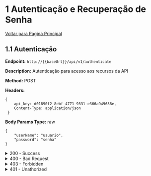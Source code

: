 <div id='1.1'> 

# 1 Autenticação e Recuperação de Senha
[Voltar para Pagina Principal](../../README.md)
## 1.1 Autenticação


**Endpoint:** `http://{{baseUrl}}/api/v1/authenticate`

**Description:** Autenticação para acesso aos recursos da API

**Method:** POST

**Headers:** 
```
{ 
    api_key: d01890f2-8ebf-4771-9331-e366a949638e,
    Content-Type: application/json
 }
 ```

**Body Params Type:** raw

``` 
{
    "userName": "usuario",
    "password": "senha"
}
```
<details>
<summary>200 - Success</summary>

**Status:** OK - **Code:** 200

``` 
{
    "token": "eyJhbGciOiJIUzI1NiIsInR5cCI6IkpXVCJ9.eyJkYXRhIjp7InVzZXJOYW1lIjoiYWRtaW4iLCJsZXZlbCI6ImFkbWluaXN0cmF0b3IifSwiaWF0IjoxNjQ4MTk5MTI1LCJleHAiOjE2NDgyMDA5MjV9.qo-t28pvU4QTYiVRlJPrkMkFMq-U4SLvRu3uogKplTY"
}
```
</details>

<details>
<summary>400 - Bad Request</summary>

**Status:** Bad Request - **Code:** 400

``` 
{
    "error": "userName e/ou password não foram enviados!"
}
```
</details>

<details>
<summary>403 - Forbidden</summary>

**Status:** Forbidden - **Code:** 403

``` 
{
    "error": "userName or password is wrong"
}
```
</details>

<details>
<summary>401 - Unathorized</summary>

**Status:** Forbidden - **Code:** 401

``` 
{
    "error": "API_KEY invalid."
}
```
</details>

</div>

<!------------------------------------------------------------------------------------------------------>